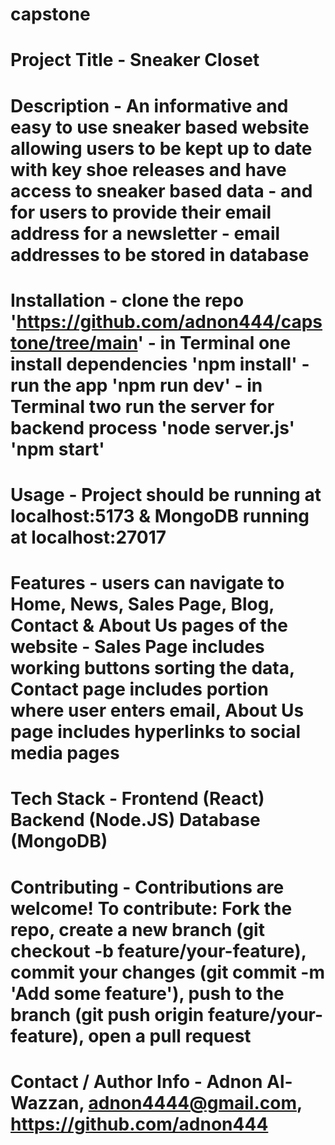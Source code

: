 # capstone

# Project Title - Sneaker Closet

# Description - An informative and easy to use sneaker based website allowing users to be kept up to date with key shoe releases and have access to sneaker based data - and for users to provide their email address for a newsletter - email addresses to be stored in database

# Installation - clone the repo 'https://github.com/adnon444/capstone/tree/main' -  in Terminal one install dependencies 'npm install' - run the app 'npm run dev' - in Terminal two run the server for backend process 'node server.js' 'npm start' 

# Usage - Project should be running at localhost:5173 & MongoDB running at localhost:27017

# Features - users can navigate to Home, News, Sales Page, Blog, Contact & About Us pages of the website - Sales Page includes working buttons sorting the data, Contact page includes portion where user enters email, About Us page includes hyperlinks to social media pages

# Tech Stack - Frontend (React) Backend (Node.JS) Database (MongoDB)

# Contributing - Contributions are welcome! To contribute: Fork the repo, create a new branch (git checkout -b feature/your-feature), commit your changes (git commit -m 'Add some feature'), push to the branch (git push origin feature/your-feature), open a pull request

# Contact / Author Info - Adnon Al-Wazzan, adnon4444@gmail.com, https://github.com/adnon444